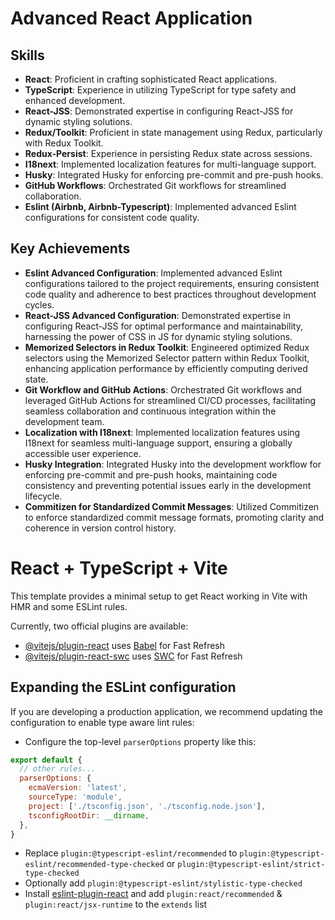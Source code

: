 # Advanced React Application

## Skills
- **React**: Proficient in crafting sophisticated React applications.
- **TypeScript**: Experience in utilizing TypeScript for type safety and enhanced development.
- **React-JSS**: Demonstrated expertise in configuring React-JSS for dynamic styling solutions.
- **Redux/Toolkit**: Proficient in state management using Redux, particularly with Redux Toolkit.
- **Redux-Persist**: Experience in persisting Redux state across sessions.
- **I18next**: Implemented localization features for multi-language support.
- **Husky**: Integrated Husky for enforcing pre-commit and pre-push hooks.
- **GitHub Workflows**: Orchestrated Git workflows for streamlined collaboration.
- **Eslint (Airbnb, Airbnb-Typescript)**: Implemented advanced Eslint configurations for consistent code quality.

## Key Achievements
- **Eslint Advanced Configuration**: Implemented advanced Eslint configurations tailored to the project requirements, ensuring consistent code quality and adherence to best practices throughout development cycles.
- **React-JSS Advanced Configuration**: Demonstrated expertise in configuring React-JSS for optimal performance and maintainability, harnessing the power of CSS in JS for dynamic styling solutions.
- **Memorized Selectors in Redux Toolkit**: Engineered optimized Redux selectors using the Memorized Selector pattern within Redux Toolkit, enhancing application performance by efficiently computing derived state.
- **Git Workflow and GitHub Actions**: Orchestrated Git workflows and leveraged GitHub Actions for streamlined CI/CD processes, facilitating seamless collaboration and continuous integration within the development team.
- **Localization with I18next**: Implemented localization features using I18next for seamless multi-language support, ensuring a globally accessible user experience.
- **Husky Integration**: Integrated Husky into the development workflow for enforcing pre-commit and pre-push hooks, maintaining code consistency and preventing potential issues early in the development lifecycle.
- **Commitizen for Standardized Commit Messages**: Utilized Commitizen to enforce standardized commit message formats, promoting clarity and coherence in version control history.





# React + TypeScript + Vite

This template provides a minimal setup to get React working in Vite with HMR and some ESLint rules.

Currently, two official plugins are available:

- [@vitejs/plugin-react](https://github.com/vitejs/vite-plugin-react/blob/main/packages/plugin-react/README.md) uses [Babel](https://babeljs.io/) for Fast Refresh
- [@vitejs/plugin-react-swc](https://github.com/vitejs/vite-plugin-react-swc) uses [SWC](https://swc.rs/) for Fast Refresh

## Expanding the ESLint configuration

If you are developing a production application, we recommend updating the configuration to enable type aware lint rules:

- Configure the top-level `parserOptions` property like this:

```js
export default {
  // other rules...
  parserOptions: {
    ecmaVersion: 'latest',
    sourceType: 'module',
    project: ['./tsconfig.json', './tsconfig.node.json'],
    tsconfigRootDir: __dirname,
  },
}
```

- Replace `plugin:@typescript-eslint/recommended` to `plugin:@typescript-eslint/recommended-type-checked` or `plugin:@typescript-eslint/strict-type-checked`
- Optionally add `plugin:@typescript-eslint/stylistic-type-checked`
- Install [eslint-plugin-react](https://github.com/jsx-eslint/eslint-plugin-react) and add `plugin:react/recommended` & `plugin:react/jsx-runtime` to the `extends` list
